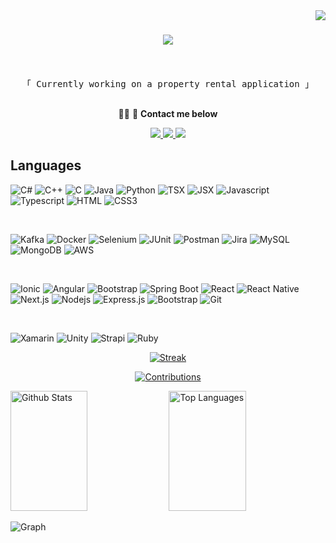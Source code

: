 <img align="right" src="https://visitor-badge.laobi.icu/badge?page_id=RonanWaldronSoftware.RonanWaldronSoftware" />

<h1 align="center">
    <img src="https://readme-typing-svg.herokuapp.com/?font=Righteous&size=35&center=true&vCenter=true&width=500&height=70&duration=4000&lines=Hello!+👋;+I'm+Ronan+Waldron!;" />
</h1>

</br>

<div align="center">

<samp>
<br>
    「 Currently working on a property rental application 」
    <br>
    <br>
</samp>
    
🌱🔭
💬 **Contact me below**



 </div>

<div align="center"> 
  <a href="mailto:ronanwaldronsoftware@gmail.com">
    <img src="https://img.shields.io/badge/Gmail-333333?style=for-the-badge&logo=gmail&logoColor=red" />
  </a>
  <a href="https://www.linkedin.com/in/ronanwaldronsoftware/" target="_blank">
    <img src="https://img.shields.io/badge/LinkedIn-0077B5?style=for-the-badge&logo=linkedin&logoColor=white" target="_blank" />
  </a>
  <a href="https://salesp07.github.io" target="_blank">
     <img src="https://img.shields.io/badge/Portfolio-FF5722?style=for-the-badge&logo=todoist&logoColor=white" target="_blank" /> <!-- sqlite, safari, google-chrome are other good icon options -->
  </a>
</div>

## Languages
![C#](https://img.shields.io/badge/C%23-239120?style=for-the-badge&labelColor=black&logo=c-sharp&logoColor=239120)
![C++](https://img.shields.io/badge/C++-00599C?style=for-the-badge&labelColor=black&logo=cplusplus&logoColor=00599C)
![C](https://img.shields.io/badge/C-00599C?style=for-the-badge&labelColor=black&logo=c&logoColor=00599C)
![Java](https://img.shields.io/badge/Java-ED8B00?style=for-the-badge&logo=openjdk&logoColor=white)
![Python](https://img.shields.io/badge/Python-3776AB?style=for-the-badge&labelColor=black&logo=python&logoColor=3776AB)
![TSX](https://img.shields.io/badge/TSX-3178C6?style=for-the-badge&labelColor=black&logo=typescript&logoColor=3178C6)
![JSX](https://img.shields.io/badge/JSX-61DAFB?style=for-the-badge&labelColor=black&logo=react&logoColor=61DAFB)
![Javascript](https://img.shields.io/badge/Javascript-F0DB4F?style=for-the-badge&labelColor=black&logo=javascript&logoColor=F0DB4F)
![Typescript](https://img.shields.io/badge/Typescript-007acc?style=for-the-badge&labelColor=black&logo=typescript&logoColor=007acc)
![HTML](https://img.shields.io/badge/HTML5-E34F26?style=for-the-badge&logo=html5&logoColor=white)
![CSS3](https://img.shields.io/badge/CSS3-1572B6?style=for-the-badge&logo=css3&logoColor=white)

<br/>

![Kafka](https://img.shields.io/badge/Kafka-231F20?style=for-the-badge&labelColor=black&logo=apache-kafka&logoColor=white)
![Docker](https://img.shields.io/badge/Docker-2496ED?style=for-the-badge&labelColor=black&logo=docker&logoColor=2496ED)
![Selenium](https://img.shields.io/badge/Selenium-43B02A?style=for-the-badge&labelColor=black&logo=selenium&logoColor=43B02A)
![JUnit](https://img.shields.io/badge/JUnit-25A162?style=for-the-badge&labelColor=black&logo=junit5&logoColor=25A162)
![Postman](https://img.shields.io/badge/Postman-FF6C37?style=for-the-badge&labelColor=black&logo=postman&logoColor=FF6C37)
![Jira](https://img.shields.io/badge/Jira-0052CC?style=for-the-badge&labelColor=black&logo=jira&logoColor=0052CC)
![MySQL](https://img.shields.io/badge/MySQL-4479A1?style=for-the-badge&labelColor=black&logo=mysql&logoColor=4479A1)
![MongoDB](https://img.shields.io/badge/MongoDB-4EA94B?style=for-the-badge&logo=mongodb&logoColor=white)
![AWS](https://img.shields.io/badge/AWS-FF9900?style=for-the-badge&labelColor=black&logo=amazon-aws&logoColor=FF9900)


<br/>

![Ionic](https://img.shields.io/badge/Ionic-3880FF?style=for-the-badge&labelColor=black&logo=ionic&logoColor=3880FF)
![Angular](https://img.shields.io/badge/Angular-DD0031?style=for-the-badge&labelColor=black&logo=angular&logoColor=DD0031)
![Bootstrap](https://img.shields.io/badge/Bootstrap-7952B3?style=for-the-badge&labelColor=black&logo=bootstrap&logoColor=7952B3)
![Spring Boot](https://img.shields.io/badge/Spring_Boot-6DB33F?style=for-the-badge&labelColor=black&logo=spring-boot&logoColor=6DB33F)
![React](https://img.shields.io/badge/-React-61DBFB?style=for-the-badge&labelColor=black&logo=react&logoColor=61DBFB)
![React Native](https://img.shields.io/badge/React_Native-20232A?style=for-the-badge&logo=react&logoColor=61DAFB)
![Next.js](https://img.shields.io/badge/next.js-000000?style=for-the-badge&logo=nextdotjs&logoColor=white)
![Nodejs](https://img.shields.io/badge/Nodejs-3C873A?style=for-the-badge&labelColor=black&logo=node.js&logoColor=3C873A)
![Express.js](https://img.shields.io/badge/Express.js-000000?style=for-the-badge&logo=express&logoColor=white)
![Bootstrap](https://img.shields.io/badge/Bootstrap-563D7C?style=for-the-badge&logo=bootstrap&logoColor=white)
![Git](https://img.shields.io/badge/Git-F05032?style=for-the-badge&logo=git&logoColor=white)

<br/>

![Xamarin](https://img.shields.io/badge/Xamarin-3498DB?style=for-the-badge&labelColor=black&logo=xamarin&logoColor=3498DB)
![Unity](https://img.shields.io/badge/Unity-000000?style=for-the-badge&labelColor=black&logo=unity&logoColor=FFFFFF)
![Strapi](https://img.shields.io/badge/Strapi-2E7EEA?style=for-the-badge&labelColor=black&logo=strapi&logoColor=2E7EEA)
![Ruby](https://img.shields.io/badge/Ruby-CC342D?style=for-the-badge&labelColor=black&logo=ruby&logoColor=CC342D)



<p align="center">
  <a href="https://github.com/ronanwaldronsoftware">
    <img src="https://github-readme-streak-stats.herokuapp.com/?user=ronanwaldronsoftware&theme=radical&border=7F3FBF&background=0D1117" alt="Streak"/>
  </a>
</p>

<p align="center">
  <a href="https://github.com/ronanwaldronsoftware">
    <img src="https://github-profile-summary-cards.vercel.app/api/cards/profile-details?username=ronanwaldronsoftware&theme=radical" alt="Contributions"/>
  </a>
</p>

<a> 
    <a href="https://github.com/ronanwaldronsoftware"><img alt="Github Stats" src="https://denvercoder1-github-readme-stats.vercel.app/api?username=ronanwaldronsoftware&show_icons=true&count_private=true&theme=react&border_color=7F3FBF&bg_color=0D1117&title_color=F85D7F&icon_color=F8D866" height="192px" width="49.5%"/></a>
  <a href="https://github.com/ronanwaldronsoftware"><img alt="Top Languages" src="https://denvercoder1-github-readme-stats.vercel.app/api/top-langs/?username=ronanwaldronsoftware&langs_count=8&layout=compact&theme=react&border_color=7F3FBF&bg_color=0D1117&title_color=F85D7F&icon_color=F8D866" height="192px" width="49.5%"/></a>
  <br/>
</a>


![Graph](https://github-readme-activity-graph.vercel.app/graph?username=ronanwaldronsoftware&custom_title=GitHub%20Activity%20Graph&bg_color=0D1117&color=7F3FBF&line=7F3FBF&point=7F3FBF&area_color=FFFFFF&title_color=FFFFFF&area=true)




<!--
- <img src="https://raw.githubusercontent.com/devicons/devicon/master/icons/csharp/csharp-original.svg" alt="C#" width="20" height="20"> C#
- <img src="https://raw.githubusercontent.com/devicons/devicon/master/icons/cplusplus/cplusplus-original.svg" alt="C++" width="20" height="20"> C++
<span><img src="https://raw.githubusercontent.com/devicons/devicon/master/icons/c/c-original.svg" alt="C" width="20" height="20"> C</span>
<span><img src="https://raw.githubusercontent.com/devicons/devicon/master/icons/java/java-original.svg" alt="Java" width="20" height="20"> Java</span>
<span><img src="https://raw.githubusercontent.com/devicons/devicon/master/icons/python/python-original.svg" alt="Python" width="20" height="20"> Python</span>
<span><img src="https://raw.githubusercontent.com/devicons/devicon/master/icons/html5/html5-original.svg" alt="HTML" width="20" height="20"> HTML</span>
<span><img src="https://raw.githubusercontent.com/devicons/devicon/master/icons/css3/css3-original.svg" alt="CSS" width="20" height="20"> CSS</span>
<span><img src="https://raw.githubusercontent.com/devicons/devicon/master/icons/javascript/javascript-original.svg" alt="JavaScript" width="20" height="20"> JavaScript</span>
<span><img src="https://raw.githubusercontent.com/devicons/devicon/master/icons/typescript/typescript-original.svg" alt="TypeScript" width="20" height="20"> TypeScript</span>
<span><img src="https://raw.githubusercontent.com/devicons/devicon/master/icons/typescript/typescript-original.svg" alt="TSX" width="20" height="20"> TSX</span>
<span><img src="https://raw.githubusercontent.com/devicons/devicon/master/icons/react/react-original.svg" alt="JSX" width="20" height="20"> JSX</span>

[![Top Langs](https://github-readme-stats.vercel.app/api/top-langs/?username=RonanWaldronSoftware&layout=compact)](https://github.com/anuraghazra/github-readme-stats)


## Technologies
<span><img src="https://raw.githubusercontent.com/devicons/devicon/master/icons/kafka/kafka-original-wordmark.svg" alt="Kafka" width="20" height="20"> Kafka</span>
<span><img src="https://raw.githubusercontent.com/devicons/devicon/master/icons/docker/docker-original.svg" alt="Docker" width="20" height="20"> Docker</span>
<span><img src="https://raw.githubusercontent.com/devicons/devicon/master/icons/amazonwebservices/amazonwebservices-original-wordmark.svg" alt="AWS" width="20" height="20"> AWS</span>
<span><img src="https://raw.githubusercontent.com/devicons/devicon/master/icons/selenium/selenium-original.svg" alt="Selenium" width="20" height="20"> Selenium</span>
<span><img src="https://raw.githubusercontent.com/devicons/devicon/master/icons/junit/junit-original.svg" alt="JUnit" width="20" height="20"> JUnit</span>
<span><img src="https://raw.githubusercontent.com/devicons/devicon/master/icons/postman/postman-original.svg" alt="Postman" width="20" height="20"> Postman</span>
<span><img src="https://raw.githubusercontent.com/devicons/devicon/master/icons/jira/jira-original-wordmark.svg" alt="Jira" width="20" height="20"> Jira</span>
<span><img src="https://raw.githubusercontent.com/devicons/devicon/master/icons/mysql/mysql-original-wordmark.svg" alt="MySQL" width="20" height="20"> MySQL</span>
<span><img src="https://raw.githubusercontent.com/devicons/devicon/master/icons/mongodb/mongodb-original-wordmark.svg" alt="MongoDB" width="20" height="20"> MongoDB</span>

## Frameworks
<span><img src="https://raw.githubusercontent.com/devicons/devicon/master/icons/ionic/ionic-original.svg" alt="Ionic" width="20" height="20"> Ionic</span>
<span><img src="https://raw.githubusercontent.com/devicons/devicon/master/icons/angularjs/angularjs-original.svg" alt="Angular" width="20" height="20"> Angular</span>
<span><img src="https://raw.githubusercontent.com/devicons/devicon/master/icons/react/react-original.svg" alt="React" width="20" height="20"> React</span>
<span><img src="https://raw.githubusercontent.com/devicons/devicon/master/icons/bootstrap/bootstrap-original.svg" alt="Bootstrap" width="20" height="20"> Bootstrap</span>
<span><img src="https://raw.githubusercontent.com/devicons/devicon/master/icons/spring/spring-original.svg" alt="SpringBoot" width="20" height="20"> SpringBoot</span>
  
-->

<!--
**RonanWaldronSoftware/RonanWaldronSoftware** is a ✨ _special_ ✨ repository because its `README.md` (this file) appears on your GitHub profile.

Here are some ideas to get you started:

- 🔭 I’m currently working on ...
- 🌱 I’m currently learning ...
- 👯 I’m looking to collaborate on ...
- 🤔 I’m looking for help with ...
- 💬 Ask me about ...
- 📫 How to reach me: ...
- 😄 Pronouns: ...
- ⚡ Fun fact: ...
-->
